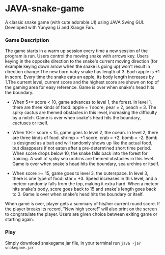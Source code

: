# JAVA-snake-game
A classic snake game (with cute adorable UI) using JAVA Swing GUI. Developed with Yunyang Li and Xiaoge Fan.

### Game Description

The game starts in a warm up session every time a new session of the program is run. Users control the moving snake with arrows key. Users keying in the opposite direction to the snake's current moving direction (for example keying down arrow when the snake is going up) won't result in direction change.The new born baby snake has length of 3. Each apple is +1 in score. Every time the snake eats an apple, its body length increases by 1.The current level, current score and the highest score are shown on top of the gaming area for easy reference.
Game is over when snake's head hits the boundary.

- When 5<= score < 10, game advances to level 1, the forest.
In level 1, there are three kinds of food: apple = 1 socre, pear = 2, peach = 3.
The spiky cactus are themed obstacles in this level, increasing the difficulty by a notch.
Game is over when snake's head hits the boundary, cactuses or itself.

- When 10<= score < 15, game goes to level 2, the ocean.
In level 2, there are three kinds of food. shrimp = +1 socre. crab = +2. bomb = -2.
Bomb is designed as a bait and will randomly shows up like the actual food, but disappears if not eaten after a pre-determined short time period.
When score drops below 10, the snake falls back into the forest for training.
A wall of spiky sea urchins are themed obstacles in this level.
Game is over when snake's head hits the boundary, sea urchins or itself.

- When score >= 15, game goes to level 3, the outerspace.
In level 3, there is one type of food: star = +3.
Speed increases in this level, and a meteor randomly falls from the top, making it extra hard.
When a meteor hits snake's body, score goes back to 15 and snake's length goes back to 3.
Game is over when snake's head hits the boundary or itself.

When game is over, player gets a summary of his/her current round score. If the player breaks its record, "New high score!" will also print on the screen to congratulate the player. Users are given choice between exiting game or starting again.

### Play
Simply download snakegame.jar file, in your terminal run ``` java -jar snakegame.jar ```

